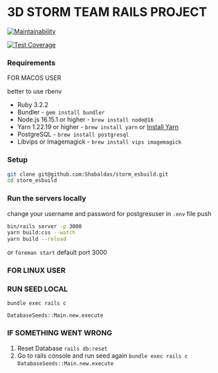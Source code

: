 # 3D STORM TEAM RAILS PROJECT
[![Maintainability](https://api.codeclimate.com/v1/badges/a28a0898c2e289240560/maintainability)](https://codeclimate.com/github/Shabaldas/storm_esbuild/maintainability)

[![Test Coverage](https://api.codeclimate.com/v1/badges/a28a0898c2e289240560/test_coverage)](https://codeclimate.com/github/Shabaldas/storm_esbuild/test_coverage)
### Requirements

FOR MACOS USER

  better to use rbenv

  - Ruby 3.2.2
  - Bundler - `gem install bundler`
  - Node.js 16.15.1 or higher - `brew install node@16`
  - Yarn 1.22.19 or higher - `brew install yarn` or [Install Yarn](https://yarnpkg.com/en/docs/install)
  - PostgreSQL - `brew install postgresql`
  - Libvips or Imagemagick - `brew install vips imagemagick`

  ### Setup
  ```bash
  git clone git@github.com:Shabaldas/storm_esbuild.git
  cd storm_esbuild
  ```
  ### Run the servers locally
  change your username and password for postgresuser in ```.env``` file
  push 
  ```bash
  bin/rails server -p 3000
  yarn build:css --watch
  yarn build --reload
  ```
  or
  ```foreman start```
  default port 3000
### FOR LINUX USER

### RUN SEED LOCAL
  ```
  bundle exec rails c

  DatabaseSeeds::Main.new.execute
  ```

### IF SOMETHING WENT WRONG
  1. Reset Database
    ```rails db:reset```
  2. Go to rails console and run seed again
    ```bundle exec rails c```
    ```DatabaseSeeds::Main.new.execute```